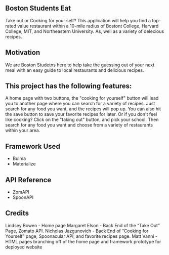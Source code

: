
## Boston Students Eat ##
Take out or Cooking for your self? This application will help you find a top-rated value restaurant within a 10-mile radius of Bostont College, Harvard College, MIT, and Northeastern University. As, well as a variety of delecious recipes. 

## Motivation ##
We are Boston Studetns here to help take the guessing out of your next meal with an easy guide to local restaurants and delicious recipes. 

## This project has the following features: ##
A home page with two buttons, the "cooking for yourself" button will lead you to another page where you can search for a variety of recipes. Just search for any food you want, and the recipes will pop up. You can also hit the save button to save your favorite recipes for later. Or if you don't feel like cooking? Click on the "taking out" button, and pick your school. Then search for any food you want and choose from a variety of restaurants within your area.  

## Framework Used ##
* Bulma 
* Materialize

## API Reference ##
* ZomAPI
* SpoonAPI

## Credits ##
Lindsey Bowen - Home page 
Margaret Elson - Back End of the “Take Out” Page, Zomato API.
Nicholas Jazgunovich - Back End of “Cooking for Yourself” page, Spoonacular API, and favorite recipes page. 
Matt Vanni - HTML pages branching off of the home page and framework prototype for deployed website 






